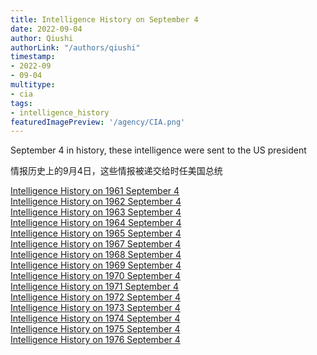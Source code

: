 ```yaml
---
title: Intelligence History on September 4
date: 2022-09-04
author: Qiushi 
authorLink: "/authors/qiushi"
timestamp: 
- 2022-09
- 09-04
multitype: 
- cia
tags: 
- intelligence_history
featuredImagePreview: '/agency/CIA.png'
---
```



September 4 in history, these intelligence were sent to the US president

情报历史上的9月4日，这些情报被递交给时任美国总统

<!--more-->







[Intelligence History on 1961 September 4](/dailybrief/1961-09-04)   
[Intelligence History on 1962 September 4](/dailybrief/1962-09-04)   
[Intelligence History on 1963 September 4](/dailybrief/1963-09-04)   
[Intelligence History on 1964 September 4](/dailybrief/1964-09-04)   
[Intelligence History on 1965 September 4](/dailybrief/1965-09-04)   
[Intelligence History on 1967 September 4](/dailybrief/1967-09-04)   
[Intelligence History on 1968 September 4](/dailybrief/1968-09-04)   
[Intelligence History on 1969 September 4](/dailybrief/1969-09-04)   
[Intelligence History on 1970 September 4](/dailybrief/1970-09-04)   
[Intelligence History on 1971 September 4](/dailybrief/1971-09-04)   
[Intelligence History on 1972 September 4](/dailybrief/1972-09-04)   
[Intelligence History on 1973 September 4](/dailybrief/1973-09-04)   
[Intelligence History on 1974 September 4](/dailybrief/1974-09-04)   
[Intelligence History on 1975 September 4](/dailybrief/1975-09-04)   
[Intelligence History on 1976 September 4](/dailybrief/1976-09-04)   
